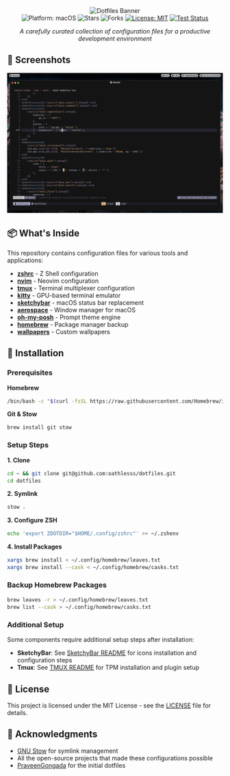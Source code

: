 <div align="center">

<img src="https://capsule-render.vercel.app/api?type=blur&height=300&color=gradient&text=~/dotfiles&textBg=false&reversal=false" alt="Dotfiles Banner"/>

<br/>
<img src="https://img.shields.io/badge/platform-macOS-lightgrey?style=for-the-badge&logoColor=black" alt="Platform: macOS"/>
<img src="https://img.shields.io/github/stars/oathlesss/dotfiles?style=for-the-badge" alt="Stars"/>
<img src="https://img.shields.io/github/forks/oathlesss/dotfiles?style=for-the-badge" alt="Forks"/>
<a href="https://opensource.org/licenses/MIT"><img src="https://img.shields.io/badge/License-MIT-02569B?style=for-the-badge" alt="License: MIT"/></a>
<a href="https://github.com/oathlesss/dotfiles/actions/workflows/test.yml"><img src="https://github.com/oathlesss/dotfiles/actions/workflows/test.yml/badge.svg" alt="Test Status"/></a>

_A carefully curated collection of configuration files for a productive development environment_

</div>

## 📸 Screenshots

<div align="center">
  <img src="./docs/images/nvim.png" alt="Terminal Setup"/>
</div>

<!-- _For more screenshots, see [Showcase](docs/showcase.md)_ -->

## 📦 What's Inside

This repository contains configuration files for various tools and applications:

- **[zshrc](zshrc/)** - Z Shell configuration
- **[nvim](nvim/)** - Neovim configuration
- **[tmux](tmux/)** - Terminal multiplexer configuration
- **[kitty](kitty/)** - GPU-based terminal emulator
- **[sketchybar](sketchybar/)** - macOS status bar replacement
- **[aerospace](aerospace/)** - Window manager for macOS
- **[oh-my-posh](oh-my-posh/)** - Prompt theme engine
- **[homebrew](homebrew/)** - Package manager backup
- **[wallpapers](wallpapers/)** - Custom wallpapers

## 🚀 Installation

### Prerequisites

**Homebrew**

```bash
/bin/bash -c "$(curl -fsSL https://raw.githubusercontent.com/Homebrew/install/HEAD/install.sh)"
```

**Git & Stow**

```bash
brew install git stow
```

### Setup Steps

**1. Clone**

```bash
cd ~ && git clone git@github.com:oathlesss/dotfiles.git
cd dotfiles
```

**2. Symlink**

```bash
stow .
```

**3. Configure ZSH**

```bash
echo 'export ZDOTDIR="$HOME/.config/zshrc"' >> ~/.zshenv
```

**4. Install Packages**

```bash
xargs brew install < ~/.config/homebrew/leaves.txt
xargs brew install --cask < ~/.config/homebrew/casks.txt
```

### Backup Homebrew Packages

```bash
brew leaves -r > ~/.config/homebrew/leaves.txt
brew list --cask > ~/.config/homebrew/casks.txt
```

### Additional Setup

Some components require additional setup steps after installation:

- **SketchyBar**: See [SketchyBar README](sketchybar/README.md) for icons installation and configuration steps
- **Tmux**: See [TMUX README](tmux/README.md) for TPM installation and plugin setup

## 📝 License

This project is licensed under the MIT License - see the [LICENSE](LICENSE) file for details.

## 🙏 Acknowledgments

- [GNU Stow](https://www.gnu.org/software/stow/) for symlink management
- All the open-source projects that made these configurations possible
- [PraveenGongada](https://github.com/PraveenGongada/dotfiles) for the initial dotfiles
